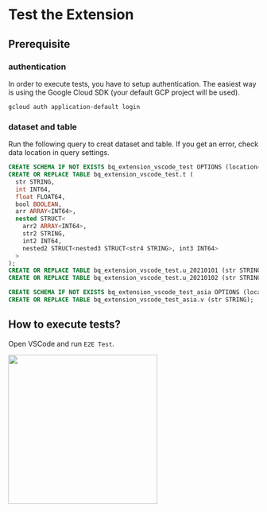 # Test the Extension
## Prerequisite
### authentication
In order to execute tests, you have to setup authentication.
The easiest way is using the Google Cloud SDK (your default GCP project will be used).

```
gcloud auth application-default login
```

### dataset and table
Run the following query to creat dataset and table.
If you get an error, check data location in query settings.

```sql
CREATE SCHEMA IF NOT EXISTS bq_extension_vscode_test OPTIONS (location='US');
CREATE OR REPLACE TABLE bq_extension_vscode_test.t (
  str STRING,
  int INT64,
  float FLOAT64,
  bool BOOLEAN,
  arr ARRAY<INT64>,
  nested STRUCT<
    arr2 ARRAY<INT64>,
    str2 STRING,
    int2 INT64,
    nested2 STRUCT<nested3 STRUCT<str4 STRING>, int3 INT64>
  >
);
CREATE OR REPLACE TABLE bq_extension_vscode_test.u_20210101 (str STRING);
CREATE OR REPLACE TABLE bq_extension_vscode_test.u_20210102 (str STRING);
```

```sql
CREATE SCHEMA IF NOT EXISTS bq_extension_vscode_test_asia OPTIONS (location='asia-northeast1');
CREATE OR REPLACE TABLE bq_extension_vscode_test_asia.v (str STRING);
```

## How to execute tests?
Open VSCode and run `E2E Test`.

<img src="https://user-images.githubusercontent.com/26474260/134948218-8bbe1a88-5adb-4d72-b1bc-560db3fe7af3.png" width=300px>
